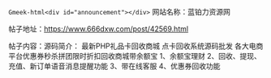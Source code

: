 `Gmeek-html<div id="announcement"></div>`
网站名称：蓝铂力资源网

帖子地址：https://www.666dxw.com/post/42569.html

帖子内容：源码简介：
最新PHP礼品卡回收商城 点卡回收系统源码批发
各大电商平台优惠券秒杀拼团限时折扣回收商城带余额宝
1、余额宝理财
2、回收、提现、充值、新订单语音消息提醒功能
3、带在线客服
4、优惠券回收功能